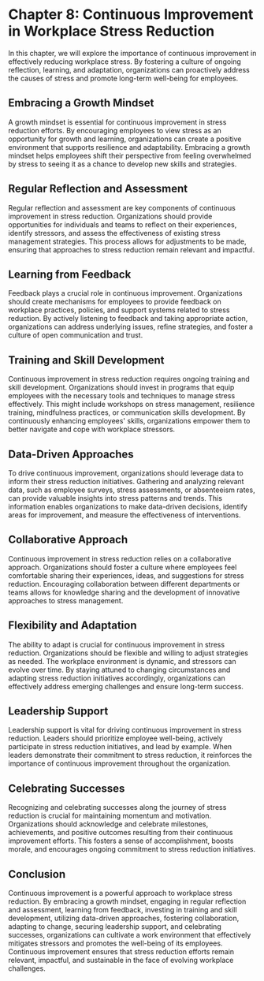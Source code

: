 Chapter 8: Continuous Improvement in Workplace Stress Reduction
===============================================================

In this chapter, we will explore the importance of continuous improvement in effectively reducing workplace stress. By fostering a culture of ongoing reflection, learning, and adaptation, organizations can proactively address the causes of stress and promote long-term well-being for employees.

Embracing a Growth Mindset
--------------------------

A growth mindset is essential for continuous improvement in stress reduction efforts. By encouraging employees to view stress as an opportunity for growth and learning, organizations can create a positive environment that supports resilience and adaptability. Embracing a growth mindset helps employees shift their perspective from feeling overwhelmed by stress to seeing it as a chance to develop new skills and strategies.

Regular Reflection and Assessment
---------------------------------

Regular reflection and assessment are key components of continuous improvement in stress reduction. Organizations should provide opportunities for individuals and teams to reflect on their experiences, identify stressors, and assess the effectiveness of existing stress management strategies. This process allows for adjustments to be made, ensuring that approaches to stress reduction remain relevant and impactful.

Learning from Feedback
----------------------

Feedback plays a crucial role in continuous improvement. Organizations should create mechanisms for employees to provide feedback on workplace practices, policies, and support systems related to stress reduction. By actively listening to feedback and taking appropriate action, organizations can address underlying issues, refine strategies, and foster a culture of open communication and trust.

Training and Skill Development
------------------------------

Continuous improvement in stress reduction requires ongoing training and skill development. Organizations should invest in programs that equip employees with the necessary tools and techniques to manage stress effectively. This might include workshops on stress management, resilience training, mindfulness practices, or communication skills development. By continuously enhancing employees' skills, organizations empower them to better navigate and cope with workplace stressors.

Data-Driven Approaches
----------------------

To drive continuous improvement, organizations should leverage data to inform their stress reduction initiatives. Gathering and analyzing relevant data, such as employee surveys, stress assessments, or absenteeism rates, can provide valuable insights into stress patterns and trends. This information enables organizations to make data-driven decisions, identify areas for improvement, and measure the effectiveness of interventions.

Collaborative Approach
----------------------

Continuous improvement in stress reduction relies on a collaborative approach. Organizations should foster a culture where employees feel comfortable sharing their experiences, ideas, and suggestions for stress reduction. Encouraging collaboration between different departments or teams allows for knowledge sharing and the development of innovative approaches to stress management.

Flexibility and Adaptation
--------------------------

The ability to adapt is crucial for continuous improvement in stress reduction. Organizations should be flexible and willing to adjust strategies as needed. The workplace environment is dynamic, and stressors can evolve over time. By staying attuned to changing circumstances and adapting stress reduction initiatives accordingly, organizations can effectively address emerging challenges and ensure long-term success.

Leadership Support
------------------

Leadership support is vital for driving continuous improvement in stress reduction. Leaders should prioritize employee well-being, actively participate in stress reduction initiatives, and lead by example. When leaders demonstrate their commitment to stress reduction, it reinforces the importance of continuous improvement throughout the organization.

Celebrating Successes
---------------------

Recognizing and celebrating successes along the journey of stress reduction is crucial for maintaining momentum and motivation. Organizations should acknowledge and celebrate milestones, achievements, and positive outcomes resulting from their continuous improvement efforts. This fosters a sense of accomplishment, boosts morale, and encourages ongoing commitment to stress reduction initiatives.

Conclusion
----------

Continuous improvement is a powerful approach to workplace stress reduction. By embracing a growth mindset, engaging in regular reflection and assessment, learning from feedback, investing in training and skill development, utilizing data-driven approaches, fostering collaboration, adapting to change, securing leadership support, and celebrating successes, organizations can cultivate a work environment that effectively mitigates stressors and promotes the well-being of its employees. Continuous improvement ensures that stress reduction efforts remain relevant, impactful, and sustainable in the face of evolving workplace challenges.
